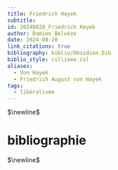 ```yaml
---
title: Friedrich Hayek
subtitle: 
id: 20240820_Friedrich Hayek
author: Damien Belvèze
date: 2024-08-20
link_citations: true
bibliography: biblio/Obsidian.bib
biblio_style: csl\ieee.csl
aliases:
  - Von Hayek
  - Friedrich August von Hayek
tags:
  - libéralisme
---
```




$\newline$
# bibliographie
$\newline$






